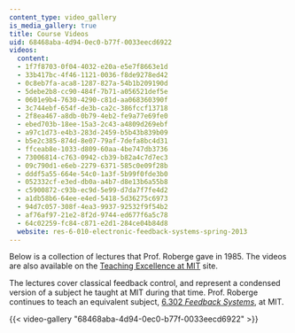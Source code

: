 ```yaml
---
content_type: video_gallery
is_media_gallery: true
title: Course Videos
uid: 68468aba-4d94-0ec0-b77f-0033eecd6922
videos:
  content:
  - 1f7f8703-0f04-4032-e20a-e5e7f8663e1d
  - 33b417bc-4f46-1121-0036-f8de9278ed42
  - 0c8eb7fa-aca8-1287-827a-54b1b209190d
  - 5debe2b8-cc90-484f-7b71-a056521def5e
  - 0601e9b4-7630-4290-c81d-aa068360390f
  - 3c744ebf-654f-de3b-ca2c-386fccf13718
  - 2f8ea467-a8db-0b79-4eb2-fe9a77e69fe0
  - ebed703b-18ee-15a3-2c43-a4809d269ebf
  - a97c1d73-e4b3-283d-2459-b5b43b839b09
  - b5e2c385-874d-8e07-79af-7defa8bc4d31
  - ffceab8e-1033-d809-60aa-4be747db3736
  - 73006814-c763-0942-cb39-b82a4c7d7ec3
  - 09c790d1-e6eb-2279-6371-585c0e09f28b
  - dddf5a55-664e-54c0-1a3f-5b99f0fde3b0
  - 052332cf-e3ed-db0a-a4b7-d8e13b6a55b8
  - c5900872-c93b-ec9d-5e99-d7da7f7fe4d2
  - a1db58b6-64ee-e4ed-5418-5d36275c6973
  - 94d7c057-308f-4ea3-9937-92532f9f54b2
  - af76af97-21e2-8f2d-9744-ed677f6a5c78
  - 64c02259-fc84-c871-e2d1-284ce04b84d8
  website: res-6-010-electronic-feedback-systems-spring-2013
---
```


Below is a collection of lectures that Prof. Roberge gave in 1985. The videos are also available on the [Teaching Excellence at MIT](http://teachingexcellence.mit.edu/category/inspiring-teachers/james-k-roberg-6-302-electronic-feedback-systems) site.

The lectures cover classical feedback control, and represent a condensed version of a subject he taught at MIT during that time. Prof. Roberge continues to teach an equivalent subject, [6.302 _Feedback Systems_](/courses/6-302-feedback-systems-spring-2007/), at MIT.

{{< video-gallery "68468aba-4d94-0ec0-b77f-0033eecd6922" >}}

